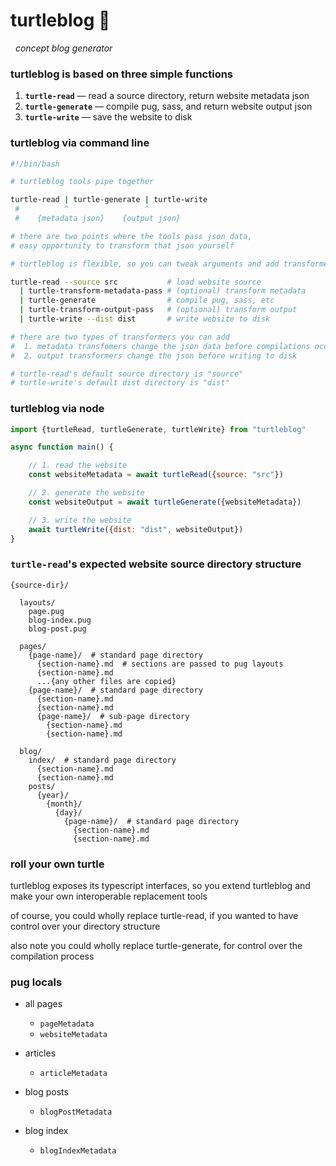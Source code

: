 
# turtleblog 🐢

&nbsp; *concept blog generator*

### turtleblog is based on three simple functions

1. **`turtle-read`** — read a source directory, return website metadata json
2. **`turtle-generate`** — compile pug, sass, and return website output json
3. **`turtle-write`** — save the website to disk

### turtleblog via command line

```bash
#!/bin/bash

# turtleblog tools pipe together

turtle-read | turtle-generate | turtle-write
 #          ^                 ^
 #    {metadata json}    {output json}

# there are two points where the tools pass json data,
# easy opportunity to transform that json yourself

# turtleblog is flexible, so you can tweak arguments and add transformers

turtle-read --source src           # load website source
  | turtle-transform-metadata-pass # (optional) transform metadata
  | turtle-generate                # compile pug, sass, etc
  | turtle-transform-output-pass   # (optional) transform output
  | turtle-write --dist dist       # write website to disk

# there are two types of transformers you can add
#  1. metadata transfomers change the json data before compilations occur
#  2. output transformers change the json before writing to disk

# turtle-read's default source directory is "source"
# turtle-write's default dist directory is "dist"

```

### turtleblog via node

```js
import {turtleRead, turtleGenerate, turtleWrite} from "turtleblog"

async function main() {

	// 1. read the website
	const websiteMetadata = await turtleRead({source: "src"})

	// 2. generate the website
	const websiteOutput = await turtleGenerate({websiteMetadata})

	// 3. write the website
	await turtleWrite({dist: "dist", websiteOutput})
}
```

### `turtle-read`'s expected website source directory structure

```
{source-dir}/

  layouts/
    page.pug
    blog-index.pug
    blog-post.pug

  pages/
    {page-name}/  # standard page directory
      {section-name}.md  # sections are passed to pug layouts
      {section-name}.md
      ...{any other files are copied}
    {page-name}/  # standard page directory
      {section-name}.md
      {section-name}.md
      {page-name}/  # sub-page directory
        {section-name}.md
        {section-name}.md

  blog/
    index/  # standard page directory
      {section-name}.md
      {section-name}.md
    posts/
      {year}/
        {month}/
          {day}/
            {page-name}/  # standard page directory
              {section-name}.md
              {section-name}.md
```

### roll your own turtle

turtleblog exposes its typescript interfaces, so you extend turtleblog and make your own interoperable replacement tools

of course, you could wholly replace turtle-read, if you wanted to have control over your directory structure

also note you could wholly replace turtle-generate, for control over the compilation process

### pug locals

- all pages
	- `pageMetadata`
	- `websiteMetadata`

- articles
	- `articleMetadata`

- blog posts
	- `blogPostMetadata`

- blog index
	- `blogIndexMetadata`
